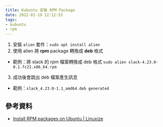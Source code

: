 ```yaml
---
title: Kubuntu 安裝 RPM Package
date: 2022-01-19 22:12:53
tags:
- kubuntu
- rpm
---
```


1. 安裝 `alien` 套件：`sudo apt install alien`
2. 使用 alien 將 **rpm** package 轉換成 **deb** 格式
  - 範例：將 slack 的 rpm 檔案轉換成 deb 格式 `sudo alien slack-4.23.0-0.1.fc21.x86_64.rpm`
3. 成功後會跳出 deb 檔案產生訊息
  - 範例：`slack_4.23.0-1.1_amd64.deb generated`

## 參考資料
- [Install RPM packages on Ubuntu | Linuxize](https://linuxize.com/post/install-rpm-packages-on-ubuntu/)

